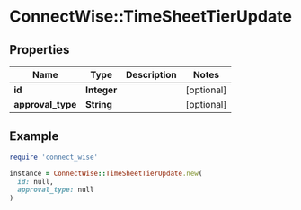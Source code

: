 # ConnectWise::TimeSheetTierUpdate

## Properties

| Name | Type | Description | Notes |
| ---- | ---- | ----------- | ----- |
| **id** | **Integer** |  | [optional] |
| **approval_type** | **String** |  | [optional] |

## Example

```ruby
require 'connect_wise'

instance = ConnectWise::TimeSheetTierUpdate.new(
  id: null,
  approval_type: null
)
```

